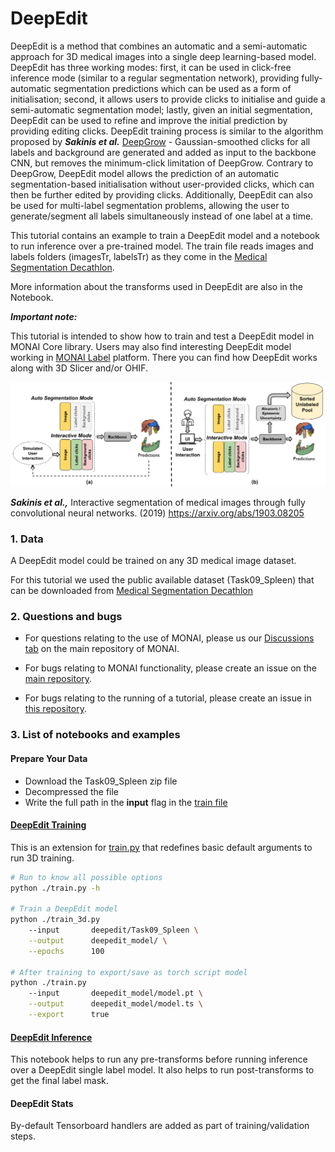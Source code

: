# DeepEdit


DeepEdit is a method that combines an automatic and a semi-automatic approach for 3D medical images into a
single deep learning-based model. DeepEdit has three working modes: first, it can be used in click-free
inference mode (similar to a regular segmentation network), providing fully-automatic segmentation predictions which
can be used as a form of initialisation; second, it allows users to provide clicks to initialise and guide
a semi-automatic segmentation model; lastly, given an initial segmentation, DeepEdit can be used to refine
and improve the initial prediction by providing editing clicks. DeepEdit training process is similar to the algorithm
proposed by **_Sakinis et al._** [DeepGrow](../../deepgrow/ignite) - Gaussian-smoothed clicks for all labels and background
are generated and added as input to the backbone CNN, but removes the minimum-click limitation of DeepGrow.
Contrary to DeepGrow, DeepEdit model allows the prediction of an automatic segmentation-based
initialisation without user-provided clicks, which can then be further edited by providing clicks. Additionally,
DeepEdit can also be used for multi-label segmentation problems, allowing the user to generate/segment
all labels simultaneously instead of one label at a time.

This tutorial contains an example to train a DeepEdit model and a notebook to run inference
over a pre-trained model. The train file reads images and labels folders (imagesTr, labelsTr) as they come in the
[Medical Segmentation Decathlon](http://medicaldecathlon.com/).

More information about the transforms used in DeepEdit are also in the Notebook.

**_Important note:_**

This tutorial is intended to show how to train and test a DeepEdit model in MONAI Core library. Users may also find interesting
DeepEdit model working in [MONAI Label](https://github.com/Project-MONAI/MONAILabel/tree/main/sample-apps/radiology#deepedit)
platform. There you can find how DeepEdit works along with 3D Slicer and/or OHIF.

<p align="center">
  <img src="../../figures/general_schema_deepedit.png" alt="deepedit scheme">
</p>

**_Sakinis et al.,_** Interactive segmentation of medical images through
fully convolutional neural networks. (2019) https://arxiv.org/abs/1903.08205

### 1. Data

A DeepEdit model could be trained on any 3D medical image dataset.

For this tutorial we used the public available dataset (Task09_Spleen) that can be downloaded from [Medical Segmentation Decathlon](https://drive.google.com/drive/folders/1HqEgzS8BV2c7xYNrZdEAnrHk7osJJ--2)

### 2. Questions and bugs

- For questions relating to the use of MONAI, please us our [Discussions tab](https://github.com/Project-MONAI/MONAI/discussions) on the main repository of MONAI.

- For bugs relating to MONAI functionality, please create an issue on the [main repository](https://github.com/Project-MONAI/MONAI/issues).

- For bugs relating to the running of a tutorial, please create an issue in [this repository](https://github.com/Project-MONAI/Tutorials/issues).

### 3. List of notebooks and examples

#### Prepare Your Data

- Download the Task09_Spleen zip file
- Decompressed the file
- Write the full path in the **input** flag in the [train file](./train.py)


#### [DeepEdit Training](./train.py)

This is an extension for [train.py](./train.py) that redefines basic default arguments to run 3D training.

```bash
# Run to know all possible options
python ./train.py -h

# Train a DeepEdit model
python ./train_3d.py
    --input       deepedit/Task09_Spleen \
    --output      deepedit_model/ \
    --epochs      100

# After training to export/save as torch script model
python ./train.py
    --input       deepedit_model/model.pt \
    --output      deepedit_model/model.ts \
    --export      true
```

#### [DeepEdit Inference](./inference.ipynb)

This notebook helps to run any pre-transforms before running inference over a DeepEdit single label model.
It also helps to run post-transforms to get the final label mask.


#### DeepEdit Stats

By-default Tensorboard handlers are added as part of training/validation steps.
